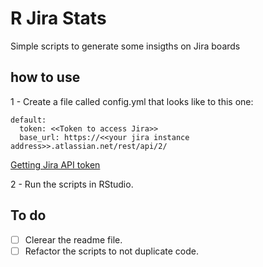# R Jira Stats

Simple scripts to generate some insigths on Jira boards

## how to use

1 - Create a file called config.yml that looks like to this one: 

```{yml}
default:
  token: <<Token to access Jira>>
  base_url: https://<<your jira instance address>>.atlassian.net/rest/api/2/

```

[Getting Jira API token](https://confluence.atlassian.com/cloud/api-tokens-938839638.html)

2 - Run the scripts in RStudio.


## To do
- [ ] Clerear the readme file.
- [ ] Refactor the scripts to not duplicate code.
